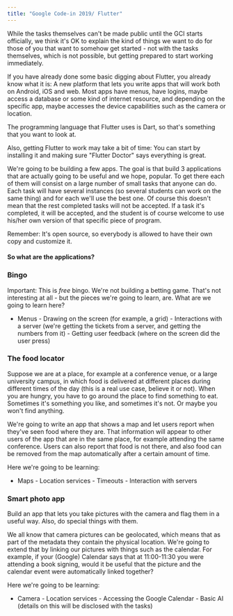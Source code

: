 ```yaml
---
title: "Google Code-in 2019/ Flutter"
---
```


While the tasks themselves can't be made public until the GCI starts
officially, we think it's OK to explain the kind of things we want to
do for those of you that want to somehow get started - not with the
tasks themselves, which is not possible, but getting prepared to start
working immediately.

If you have already done some basic digging about Flutter, you already
know what it is: A new platform that lets you write apps that will work
both on Android, iOS and web. Most apps have menus, have logins, maybe
access a database or some kind of internet resource, and depending on
the specific app, maybe accesses the device capabilities such as the
camera or location.

The programming language that Flutter uses is Dart, so that's something
that you want to look at.

Also, getting Flutter to work may take a bit of time: You can start by
installing it and making sure "Flutter Doctor" says everything is
great.

We're going to be building a few apps. The goal is that build 3
applications that are actually going to be useful and we hope, popular.
To get there each of them will consist on a large number of small tasks
that anyone can do. Each task will have several instances (so several
students can work on the same thing) and for each we'll use the best
one. Of course this doesn't mean that the rest completed tasks will not
be accepted. If a task it's completed, it will be accepted, and the
student is of course welcome to use his/her own version of that specific
piece of program.

Remember: It's open source, so everybody is allowed to have their own
copy and customize it.

#### So what are the applications?

### Bingo

Important: This is _free_ bingo. We're not building a betting game.
That's not interesting at all - but the pieces we're going to learn,
are. What are we going to learn here?

- Menus - Drawing on the screen (for example, a grid) -
Interactions with a server (we're getting the tickets from a server,
and getting the numbers from it) - Getting user feedback (where on
the screen did the user press)

### The food locator

Suppose we are at a place, for example at a conference venue, or a large
university campus, in which food is delivered at different places during
different times of the day (this is a real use case, believe it or not).
When you are hungry, you have to go around the place to find something
to eat. Sometimes it's something you like, and sometimes it's not. Or
maybe you won't find anything.

We're going to write an app that shows a map and let users report when
they've seen food where they are. That information will appear to other
users of the app that are in the same place, for example attending the
same conference. Users can also report that food is not there, and also
food can be removed from the map automatically after a certain amount of
time.

Here we're going to be learning:

- Maps - Location services - Timeouts - Interaction with
servers

### Smart photo app

Build an app that lets you take pictures with the camera and flag them
in a useful way. Also, do special things with them.

We all know that camera pictures can be geolocated, which means that as
part of the metadata they contain the physical location. We're going to
extend that by linking our pictures with things such as the calendar.
For example, if your (Google) Calendar says that at 11:00-11:30 you were
attending a book signing, would it be useful that the picture and the
calendar event were automatically linked together?

Here we're going to be learning:

- Camera - Location services - Accessing the Google
Calendar - Basic AI (details on this will be disclosed with the
tasks)
